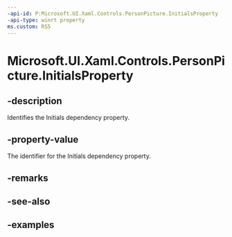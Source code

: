```yaml
---
-api-id: P:Microsoft.UI.Xaml.Controls.PersonPicture.InitialsProperty
-api-type: winrt property
ms.custom: RS5
---
```

<!-- Property syntax.
public DependencyProperty InitialsProperty { get; }
-->

# Microsoft.UI.Xaml.Controls.PersonPicture.InitialsProperty


## -description

Identifies the Initials dependency property.


## -property-value

The identifier for the Initials dependency property.


## -remarks


## -see-also


## -examples


